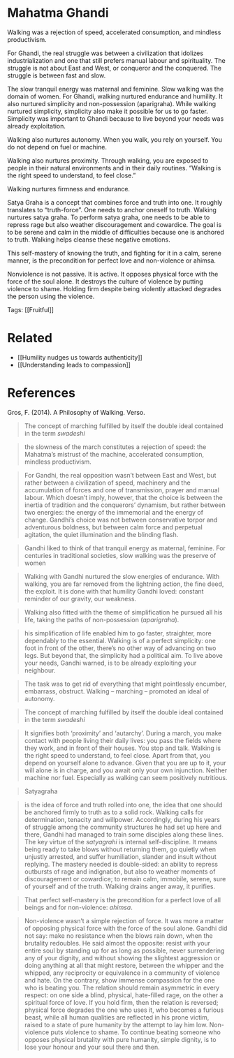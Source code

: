 # Mahatma Ghandi

Walking was a rejection of speed, accelerated consumption, and mindless productivism.

For Ghandi, the real struggle was between a civilization that idolizes industrialization and one that still prefers manual labour and spirituality. The struggle is not about East and West, or conqueror and the conquered. The struggle is between fast and slow.

The slow tranquil energy was maternal and feminine. Slow walking was the domain of women. For Ghandi, walking nurtured endurance and humility. It also nurtured simplicity and non-possession (aparigraha). While walking nurtured simplicity, simplicity also make it possible for us to go faster. Simplicity was important to Ghandi because to live beyond your needs was already exploitation.

Walking also nurtures autonomy. When you walk, you rely on yourself. You do not depend on fuel or machine.

Walking also nurtures proximity. Through walking, you are exposed to people in their natural environments and in their daily routines. “Walking is the right speed to understand, to feel close.”

Walking nurtures firmness and endurance.

Satya Graha is a concept that combines force and truth into one. It roughly translates to “truth-force”. One needs to anchor oneself to truth. Walking nurtures satya graha. To perform satya graha, one needs to be able to repress rage but also weather discouragement and cowardice. The goal is to be serene and calm in the middle of difficulties because one is anchored to truth. Walking helps cleanse these negative emotions.

This self-mastery of knowing the truth, and fighting for it in a calm, serene manner, is the precondition for perfect love and non-violence or ahimsa.

Nonviolence is not passive. It is active. It opposes physical force with the force of the soul alone. It destroys the culture of violence by putting violence to shame. Holding firm despite being violently attacked degrades the person using the violence.

Tags: [[Fruitful]]

# Related

- [[Humility nudges us towards authenticity]]
- [[Understanding leads to compassion]]

# References

Gros, F. (2014). A Philosophy of Walking. Verso.

> The concept of marching fulfilled by itself the double ideal contained in the term *swadeshi*

> the slowness of the march constitutes a rejection of speed: the Mahatma’s mistrust of the machine, accelerated consumption, mindless productivism.

> For Gandhi, the real opposition wasn’t between East and West, but rather between a civilization of speed, machinery and the accumulation of forces and one of transmission, prayer and manual labour. Which doesn’t imply, however, that the choice is between the inertia of tradition and the conquerors’ dynamism, but rather between two energies: the energy of the immemorial and the energy of change. Gandhi’s choice was not between conservative torpor and adventurous boldness, but between calm force and perpetual agitation, the quiet illumination and the blinding flash.

> Gandhi liked to think of that tranquil energy as maternal, feminine. For centuries in traditional societies, slow walking was the preserve of women

> Walking with Gandhi nurtured the slow energies of endurance. With walking, you are far removed from the lightning action, the fine deed, the exploit. It is done with that humility Gandhi loved: constant reminder of our gravity, our weakness.

> Walking also fitted with the theme of simplification he pursued all his life, taking the paths of non-possession (*aparigraha*).

> his simplification of life enabled him to go faster, straighter, more dependably to the essential. Walking is of a perfect simplicity: one foot in front of the other, there’s no other way of advancing on two legs. But beyond that, the simplicity had a political aim. To live above your needs, Gandhi warned, is to be already exploiting your neighbour.

> The task was to get rid of everything that might pointlessly encumber, embarrass, obstruct. Walking – marching – promoted an ideal of autonomy.

> The concept of marching fulfilled by itself the double ideal contained in the term *swadeshi*

> It signifies both ‘proximity’ and ‘autarchy’. During a march, you make contact with people living their daily lives: you pass the fields where they work, and in front of their houses. You stop and talk. Walking is the right speed to understand, to feel close. Apart from that, you depend on yourself alone to advance. Given that you are up to it, your will alone is in charge, and you await only your own injunction. Neither machine nor fuel. Especially as walking can seem positively nutritious.

> Satyagraha

> is the idea of force and truth rolled into one, the idea that one should be anchored firmly to truth as to a solid rock. Walking calls for determination, tenacity and willpower. Accordingly, during his years of struggle among the community structures he had set up here and there, Gandhi had managed to train some disciples along these lines. The key virtue of the *satyagrahi* is internal self-discipline. It means being ready to take blows without returning them, go quietly when unjustly arrested, and suffer humiliation, slander and insult without replying. The mastery needed is double-sided: an ability to repress outbursts of rage and indignation, but also to weather moments of discouragement or cowardice; to remain calm, immobile, serene, sure of yourself and of the truth. Walking drains anger away, it purifies.

> That perfect self-mastery is the precondition for a perfect love of all beings and for non-violence: *ahimsa*.

> Non-violence wasn’t a simple rejection of force. It was more a matter of opposing physical force with the force of the soul alone. Gandhi did not say: make no resistance when the blows rain down, when the brutality redoubles. He said almost the opposite: resist with your entire soul by standing up for as long as possible, never surrendering any of your dignity, and without showing the slightest aggression or doing anything at all that might restore, between the whipper and the whipped, any reciprocity or equivalence in a community of violence and hate. On the contrary, show immense compassion for the one who is beating you. The relation should remain asymmetric in every respect: on one side a blind, physical, hate-filled rage, on the other a spiritual force of love. If you hold firm, then the relation is reversed; physical force degrades the one who uses it, who becomes a furious beast, while all human qualities are reflected in his prone victim, raised to a state of pure humanity by the attempt to lay him low. Non-violence puts violence to shame. To continue beating someone who opposes physical brutality with pure humanity, simple dignity, is to lose your honour and your soul there and then.

